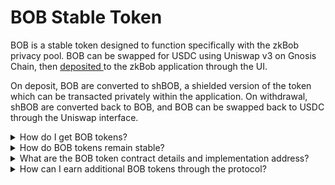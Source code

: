# BOB Stable Token

BOB is a stable token designed to function specifically with the zkBob privacy pool. BOB can be swapped for USDC using Uniswap v3 on Gnosis Chain, then [deposited ](zkbob-app/deposits.md)to the zkBob application through the UI.

On deposit, BOB are converted to shBOB, a shielded version of the token which can be transacted privately within the application. On withdrawal, shBOB are converted back to BOB, and BOB can be swapped back to USDC through the Uniswap interface.

<details>

<summary>How do I get BOB tokens?</summary>

Using Uniswap v3 on Gnosis Chain, users can swap USDC on GC to BOB. As with other ERC-20 based tokens, BOB can also be sent between chain users to any 0x address.&#x20;

shBOB can only be transferred within the zkBOB protocol, and should not be sent to an 0x address.\
\
_More details coming soon._

</details>

<details>

<summary>How do BOB tokens remain stable?</summary>

BOB tokens are pre-minted and paired with an existing stable token (USDC) on Uniswap V3. Uniswap v3 features the ability to set a range for the exchange rate and provide concentrated liquidity for the pair, resulting  in limited slippage to the USDC peg.

</details>

<details>

<summary>What are the BOB token contract details and implementation address?</summary>

BOB tokens are deployed with the same contract address across multiple networks. _Address TBD_

Basic BOB token attributes:

* ERC20-based fungible tokens
* Upgradeable & Mintable (note upgradeability account and minting account must never be the same account)
* Meta-transaction support
* EIP677 support for `transferAndCall` functionality
* Address block list capability (similar to USDC)
* Recovery function(s) for lost/mis-sent tokens

_More Info Coming Soon_

</details>

<details>

<summary>How can I earn additional BOB tokens through the protocol?</summary>

This is not yet possible, but will be activated in the next version. A novel auction will be implemented where users who earn XP can bid on BOB rewards earned from LP positions, compounding and lost tokens.\
\
&#x20;_Auction details coming soon._

</details>

